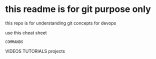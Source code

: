 # this readme is for git purpose only

this repo is for understanding git concepts for devops

use this cheat sheet


    COMMANDS
VIDEOS
TUTORIALS
projects
